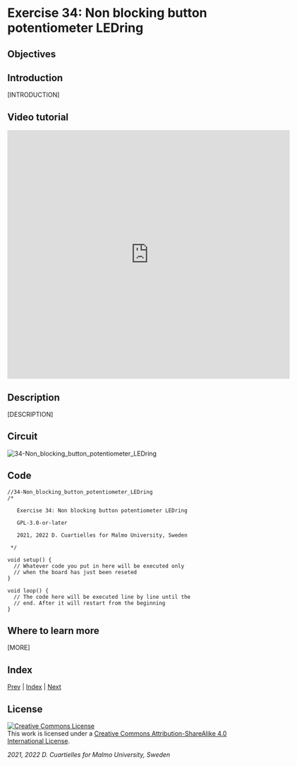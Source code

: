 # Exercise 34: Non blocking button potentiometer LEDring

## Objectives



## Introduction

[INTRODUCTION]





## Video tutorial

<iframe src="https://player.vimeo.com/video/529120110?h=7a76cb4fd0" width="640" height="564" frameborder="0" allow="autoplay; fullscreen" allowfullscreen></iframe>

## Description

[DESCRIPTION]

## Circuit

![34-Non_blocking_button_potentiometer_LEDring]()

## Code

```c_cpp
//34-Non_blocking_button_potentiometer_LEDring
/*

   Exercise 34: Non blocking button potentiometer LEDring

   GPL-3.0-or-later

   2021, 2022 D. Cuartielles for Malmo University, Sweden

 */

void setup() {
  // Whatever code you put in here will be executed only 
  // when the board has just been reseted
}

void loop() {
  // The code here will be executed line by line until the 
  // end. After it will restart from the beginning
}
```

## Where to learn more

[MORE]

## Index

[Prev](../33-Non_blocking_button_potentiometer/33-Non_blocking_button_potentiometer.md) |  [Index](../course_index.md) |  [Next](../35-Non_blocking_time_counter_with_reset_and_color_control/35-Non_blocking_time_counter_with_reset_and_color_control.md)

## License

<a rel="license" href="http://creativecommons.org/licenses/by-sa/4.0/"><img alt="Creative Commons License" style="border-width:0" src="https://i.creativecommons.org/l/by-sa/4.0/80x15.png" /></a><br />This work is licensed under a <a rel="license" href="http://creativecommons.org/licenses/by-sa/4.0/">Creative Commons Attribution-ShareAlike 4.0 International License</a>.

*2021, 2022 D. Cuartielles for Malmo University, Sweden*
